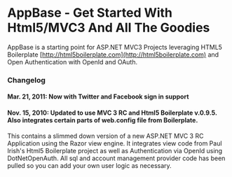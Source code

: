 # AppBase - Get Started With Html5/MVC3 And All The Goodies

AppBase is a starting point for ASP.NET MVC3 Projects leveraging HTML5 Boilerplate [http://html5boilerplate.com](http://html5boilerplate.com) and Open Authentication with OpenId and OAuth. 

### Changelog

#### Mar. 21, 2011: Now with Twitter and Facebook sign in support
#### Nov. 15, 2010: Updated to use MVC 3 RC and Html5 Boilerplate v.0.9.5.  Also integrates certain parts of web.config file from Boilerplate.


This contains a slimmed down version of a new ASP.NET MVC 3 RC Application using the Razor view engine.  It integrates view code from Paul Irish's Html5 Boilerplate project as well as Authentication via OpenId using DotNetOpenAuth.  All sql and account management provider code has been pulled so you can add your own user logic as necessary.
